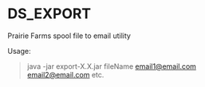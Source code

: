 # DS_EXPORT
Prairie Farms spool file to email utility

Usage:
> java -jar export-X.X.jar fileName email1@email.com email2@email.com etc. 
